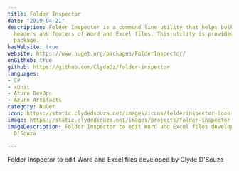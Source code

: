 ```yaml
---
title: Folder Inspector
date: "2019-04-21"
description: Folder Inspector is a command line utility that helps bulk update the
  headers and footers of Word and Excel files. This utility is provided via a NuGet
  package.
hasWebsite: true
website: https://www.nuget.org/packages/FolderInspector/
onGithub: true
github: https://github.com/ClydeDz/folder-inspector
languages:
- C#
- xUnit
- Azure DevOps
- Azure Artifacts
category: NuGet
icon: https://static.clydedsouza.net/images/icons/folderinspector-icon.png
image: https://static.clydedsouza.net/images/projects/folder-inspector.jpg
imageDescription: Folder Inspector to edit Word and Excel files developed by Clyde
  D'Souza

---
```

Folder Inspector to edit Word and Excel files developed by Clyde D'Souza